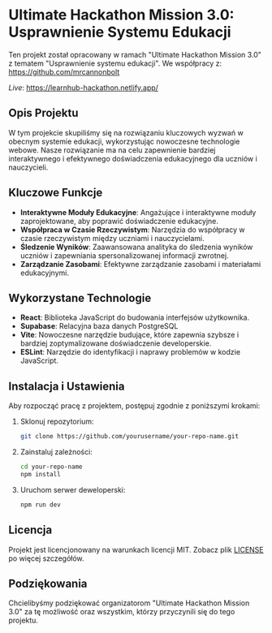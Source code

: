 # Ultimate Hackathon Mission 3.0: Usprawnienie Systemu Edukacji

Ten projekt został opracowany w ramach "Ultimate Hackathon Mission 3.0" z tematem "Usprawnienie systemu edukacji".
We współpracy z: https://github.com/mrcannonbolt

*Live*: https://learnhub-hackathon.netlify.app/

## Opis Projektu

W tym projekcie skupiliśmy się na rozwiązaniu kluczowych wyzwań w obecnym systemie edukacji, wykorzystując nowoczesne technologie webowe. Nasze rozwiązanie ma na celu zapewnienie bardziej interaktywnego i efektywnego doświadczenia edukacyjnego dla uczniów i nauczycieli.

## Kluczowe Funkcje

- **Interaktywne Moduły Edukacyjne**: Angażujące i interaktywne moduły zaprojektowane, aby poprawić doświadczenie edukacyjne.
- **Współpraca w Czasie Rzeczywistym**: Narzędzia do współpracy w czasie rzeczywistym między uczniami i nauczycielami.
- **Śledzenie Wyników**: Zaawansowana analityka do śledzenia wyników uczniów i zapewniania spersonalizowanej informacji zwrotnej.
- **Zarządzanie Zasobami**: Efektywne zarządzanie zasobami i materiałami edukacyjnymi.

## Wykorzystane Technologie

- **React**: Biblioteka JavaScript do budowania interfejsów użytkownika.
- **Supabase**: Relacyjna baza danych PostgreSQL
- **Vite**: Nowoczesne narzędzie budujące, które zapewnia szybsze i bardziej zoptymalizowane doświadczenie developerskie.
- **ESLint**: Narzędzie do identyfikacji i naprawy problemów w kodzie JavaScript.

## Instalacja i Ustawienia

Aby rozpocząć pracę z projektem, postępuj zgodnie z poniższymi krokami:

1. Sklonuj repozytorium:
    ```bash
    git clone https://github.com/yourusername/your-repo-name.git
    ```
2. Zainstaluj zależności:
    ```bash
    cd your-repo-name
    npm install
    ```
3. Uruchom serwer deweloperski:
    ```bash
    npm run dev
    ```

## Licencja

Projekt jest licencjonowany na warunkach licencji MIT. Zobacz plik [LICENSE](LICENSE) po więcej szczegółów.

## Podziękowania

Chcielibyśmy podziękować organizatorom "Ultimate Hackathon Mission 3.0" za tę możliwość oraz wszystkim, którzy przyczynili się do tego projektu.
